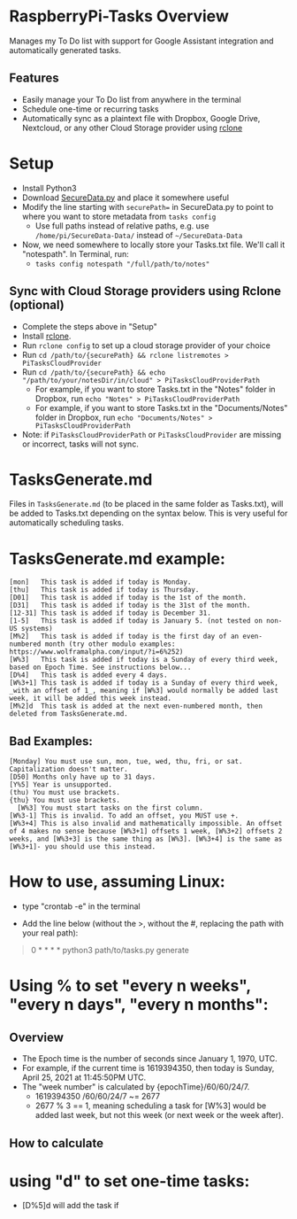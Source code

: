 # RaspberryPi-Tasks Overview
Manages my To Do list with support for Google Assistant integration and automatically generated tasks.

## Features
- Easily manage your To Do list from anywhere in the terminal
- Schedule one-time or recurring tasks
- Automatically sync as a plaintext file with Dropbox, Google Drive, Nextcloud, or any other Cloud Storage provider using [rclone](https://rclone.org/install/)

# Setup
- Install Python3
- Download [SecureData.py](https://github.com/tylerjwoodfin/SecureData) and place it somewhere useful 
- Modify the line starting with `securePath=` in SecureData.py to point to where you want to store metadata from `tasks config`
  - Use full paths instead of relative paths, e.g. use `/home/pi/SecureData-Data/` instead of `~/SecureData-Data`
- Now, we need somewhere to locally store your Tasks.txt file. We'll call it "notespath". In Terminal, run:
  - `tasks config notespath "/full/path/to/notes"`

## Sync with Cloud Storage providers using Rclone (optional)
- Complete the steps above in "Setup"
- Install [rclone](https://rclone.org/install/).
- Run `rclone config` to set up a cloud storage provider of your choice
- Run `cd /path/to/{securePath} && rclone listremotes > PiTasksCloudProvider`
- Run `cd /path/to/{securePath} && echo "/path/to/your/notesDir/in/cloud" > PiTasksCloudProviderPath`
  - For example, if you want to store Tasks.txt in the "Notes" folder in Dropbox, run `echo "Notes" > PiTasksCloudProviderPath`
  - For example, if you want to store Tasks.txt in the "Documents/Notes" folder in Dropbox, run `echo "Documents/Notes" > PiTasksCloudProviderPath`
- Note: if `PiTasksCloudProviderPath` or `PiTasksCloudProvider` are missing or incorrect, tasks will not sync.

# TasksGenerate.md
Files in `TasksGenerate.md` (to be placed in the same folder as Tasks.txt), will be added to Tasks.txt depending on the syntax below. This is very useful for automatically scheduling tasks.

# TasksGenerate.md example:
```
[mon]   This task is added if today is Monday.
[thu]   This task is added if today is Thursday.
[D01]   This task is added if today is the 1st of the month.
[D31]   This task is added if today is the 31st of the month.
[12-31] This task is added if today is December 31.
[1-5]   This task is added if today is January 5. (not tested on non-US systems)
[M%2]   This task is added if today is the first day of an even-numbered month (try other modulo examples: https://www.wolframalpha.com/input/?i=6%252)
[W%3]   This task is added if today is a Sunday of every third week, based on Epoch Time. See instructions below...
[D%4]   This task is added every 4 days.
[W%3+1] This task is added if today is a Sunday of every third week, _with an offset of 1_, meaning if [W%3] would normally be added last week, it will be added this week instead.
[M%2]d  This task is added at the next even-numbered month, then deleted from TasksGenerate.md. 
```

## Bad Examples:
```
[Monday] You must use sun, mon, tue, wed, thu, fri, or sat. Capitalization doesn't matter.
[D50] Months only have up to 31 days.
[Y%5] Year is unsupported.
(thu) You must use brackets.
{thu} You must use brackets.
  [W%3] You must start tasks on the first column.
[W%3-1] This is invalid. To add an offset, you MUST use +.
[W%3+4] This is also invalid and mathematically impossible. An offset of 4 makes no sense because [W%3+1] offsets 1 week, [W%3+2] offsets 2 weeks, and [W%3+3] is the same thing as [W%3]. [W%3+4] is the same as [W%3+1]- you should use this instead.
```

# How to use, assuming Linux:
- type "crontab -e" in the terminal

- Add the line below (without the >, without the #, replacing the path with your real path):
> 0 * * * * python3 path/to/tasks.py generate


# Using % to set "every n weeks", "every n days", "every n months":
## Overview
- The Epoch time is the number of seconds since January 1, 1970, UTC.
- For example, if the current time is 1619394350, then today is Sunday, April 25, 2021 at 11:45:50PM UTC.
- The "week number" is calculated by {epochTime}/60/60/24/7.
    - 1619394350 /60/60/24/7 ~= 2677
    - 2677 % 3 == 1, meaning scheduling a task for [W%3] would be added last week, but not this week (or next week or the week after).

## How to calculate

# using "d" to set one-time tasks:
- [D%5]d will add the task if 